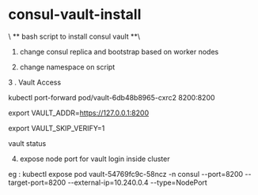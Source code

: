 # consul-vault-install
\ ** bash script to install consul vault **\

1. change consul replica and bootstrap based on worker nodes

2. change namespace on script

3 . Vault Access

kubectl port-forward  pod/vault-6db48b8965-cxrc2 8200:8200

export VAULT_ADDR=https://127.0.0.1:8200

export VAULT_SKIP_VERIFY=1

vault status

4. expose node port for vault login inside cluster

eg : 
kubectl expose pod vault-54769fc9c-58ncz -n consul --port=8200 --target-port=8200 --external-ip=10.240.0.4 --type=NodePort

 
